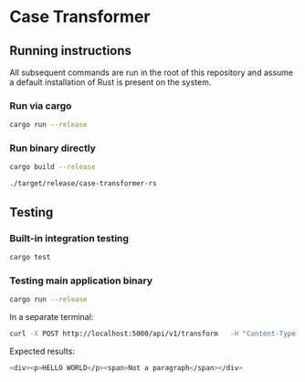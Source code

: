 # Case Transformer

## Running instructions

All subsequent commands are run in the root of this repository and assume a default installation of Rust is present on the system.
### Run via cargo

```bash
cargo run --release
```

### Run binary directly

```bash
cargo build --release

./target/release/case-transformer-rs
```

## Testing

### Built-in integration testing

```bash
cargo test
```

### Testing main application binary

```bash
cargo run --release
```

In a separate terminal:

```bash
curl -X POST http://localhost:5000/api/v1/transform   -H "Content-Type: application/json"   -d '{"html":"<div><p>Hello World</p><span>Not a paragraph</span></div>", "transform":"uppercase"}'
```

Expected results:

```bash
<div><p>HELLO WORLD</p><span>Not a paragraph</span></div>
```
